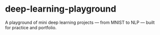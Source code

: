 # deep-learning-playground
A playground of mini deep learning projects — from MNIST to NLP — built for practice and portfolio.
